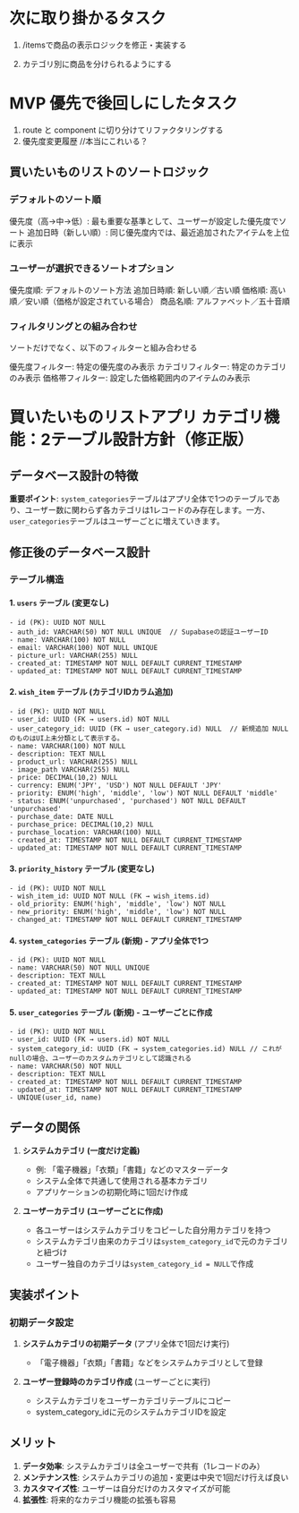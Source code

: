 # 次に取り掛かるタスク
1. /itemsで商品の表示ロジックを修正・実装する

2. カテゴリ別に商品を分けられるようにする
  

# MVP 優先で後回しにしたタスク
1. route と component に切り分けてリファクタリングする
2. 優先度変更履歴 //本当にこれいる？


## 買いたいものリストのソートロジック
### デフォルトのソート順

優先度（高→中→低）: 最も重要な基準として、ユーザーが設定した優先度でソート
追加日時（新しい順）: 同じ優先度内では、最近追加されたアイテムを上位に表示

### ユーザーが選択できるソートオプション

優先度順: デフォルトのソート方法
追加日時順: 新しい順／古い順
価格順: 高い順／安い順（価格が設定されている場合）
商品名順: アルファベット／五十音順

### フィルタリングとの組み合わせ
ソートだけでなく、以下のフィルターと組み合わせる

優先度フィルター: 特定の優先度のみ表示
カテゴリフィルター: 特定のカテゴリのみ表示
価格帯フィルター: 設定した価格範囲内のアイテムのみ表示



# 買いたいものリストアプリ カテゴリ機能：2テーブル設計方針（修正版）

## データベース設計の特徴

**重要ポイント**: `system_categories`テーブルはアプリ全体で1つのテーブルであり、ユーザー数に関わらず各カテゴリは1レコードのみ存在します。一方、`user_categories`テーブルはユーザーごとに増えていきます。

## 修正後のデータベース設計

### テーブル構造

#### 1. `users` テーブル (変更なし)
```
- id (PK): UUID NOT NULL
- auth_id: VARCHAR(50) NOT NULL UNIQUE  // Supabaseの認証ユーザーID
- name: VARCHAR(100) NOT NULL
- email: VARCHAR(100) NOT NULL UNIQUE
- picture_url: VARCHAR(255) NULL
- created_at: TIMESTAMP NOT NULL DEFAULT CURRENT_TIMESTAMP
- updated_at: TIMESTAMP NOT NULL DEFAULT CURRENT_TIMESTAMP
```

#### 2. `wish_item` テーブル (カテゴリIDカラム追加)
```
- id (PK): UUID NOT NULL
- user_id: UUID (FK → users.id) NOT NULL
- user_category_id: UUID (FK → user_category.id) NULL  // 新規追加 NULLのものはUI上未分類として表示する。
- name: VARCHAR(100) NOT NULL
- description: TEXT NULL
- product_url: VARCHAR(255) NULL
- image_path VARCHAR(255) NULL
- price: DECIMAL(10,2) NULL 
- currency: ENUM('JPY', 'USD') NOT NULL DEFAULT 'JPY'
- priority: ENUM('high', 'middle', 'low') NOT NULL DEFAULT 'middle'
- status: ENUM('unpurchased', 'purchased') NOT NULL DEFAULT 'unpurchased'
- purchase_date: DATE NULL
- purchase_price: DECIMAL(10,2) NULL
- purchase_location: VARCHAR(100) NULL
- created_at: TIMESTAMP NOT NULL DEFAULT CURRENT_TIMESTAMP
- updated_at: TIMESTAMP NOT NULL DEFAULT CURRENT_TIMESTAMP
```

#### 3. `priority_history` テーブル (変更なし)
```
- id (PK): UUID NOT NULL
- wish_item_id: UUID NOT NULL (FK → wish_items.id)
- old_priority: ENUM('high', 'middle', 'low') NOT NULL
- new_priority: ENUM('high', 'middle', 'low') NOT NULL
- changed_at: TIMESTAMP NOT NULL DEFAULT CURRENT_TIMESTAMP
```

#### 4. `system_categories` テーブル (新規) - アプリ全体で1つ
```
- id (PK): UUID NOT NULL
- name: VARCHAR(50) NOT NULL UNIQUE
- description: TEXT NULL
- created_at: TIMESTAMP NOT NULL DEFAULT CURRENT_TIMESTAMP
- updated_at: TIMESTAMP NOT NULL DEFAULT CURRENT_TIMESTAMP
```

#### 5. `user_categories` テーブル (新規) - ユーザーごとに作成
```
- id (PK): UUID NOT NULL
- user_id: UUID (FK → users.id) NOT NULL
- system_category_id: UUID (FK → system_categories.id) NULL // これがnullの場合、ユーザーのカスタムカテゴリとして認識される
- name: VARCHAR(50) NOT NULL
- description: TEXT NULL
- created_at: TIMESTAMP NOT NULL DEFAULT CURRENT_TIMESTAMP
- updated_at: TIMESTAMP NOT NULL DEFAULT CURRENT_TIMESTAMP
- UNIQUE(user_id, name)
```

## データの関係

1. **システムカテゴリ (一度だけ定義)**
   - 例: 「電子機器」「衣類」「書籍」などのマスターデータ
   - システム全体で共通して使用される基本カテゴリ
   - アプリケーションの初期化時に1回だけ作成

2. **ユーザーカテゴリ (ユーザーごとに作成)**
   - 各ユーザーはシステムカテゴリをコピーした自分用カテゴリを持つ
   - システムカテゴリ由来のカテゴリは`system_category_id`で元のカテゴリと紐づけ
   - ユーザー独自のカテゴリは`system_category_id = NULL`で作成

## 実装ポイント

### 初期データ設定

1. **システムカテゴリの初期データ** (アプリ全体で1回だけ実行)
   - 「電子機器」「衣類」「書籍」などをシステムカテゴリとして登録

2. **ユーザー登録時のカテゴリ作成** (ユーザーごとに実行)
   - システムカテゴリをユーザーカテゴリテーブルにコピー
   - system_category_idに元のシステムカテゴリIDを設定

## メリット

1. **データ効率**: システムカテゴリは全ユーザーで共有（1レコードのみ）
2. **メンテナンス性**: システムカテゴリの追加・変更は中央で1回だけ行えば良い
3. **カスタマイズ性**: ユーザーは自分だけのカスタマイズが可能
4. **拡張性**: 将来的なカテゴリ機能の拡張も容易
